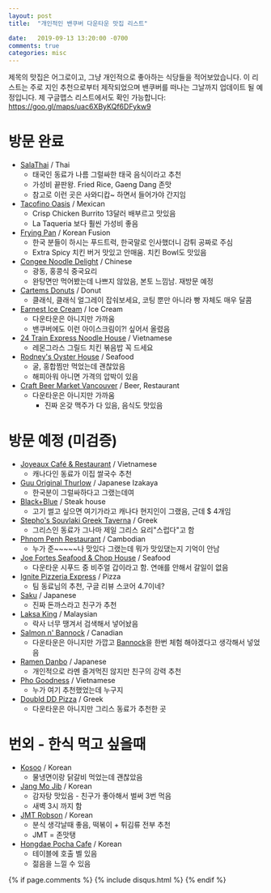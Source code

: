 ```yaml
---
layout: post
title:  "개인적인 밴쿠버 다운타운 맛집 리스트"

date:   2019-09-13 13:20:00 -0700
comments: true
categories: misc
---
```


제목의 맛집은 어그로이고, 그냥 개인적으로 좋아하는 식당들을 적어보았습니다.
이 리스트는 주로 지인 추천으로부터 제작되었으며 밴쿠버를 떠나는 그날까지 업데이트 될 예정입니다.
제 구글맵스 리스트에서도 확인 가능합니다: https://goo.gl/maps/uac6XByKQf6DFykw9

# 방문 완료
- [SalaThai](https://goo.gl/maps/uy7DM7YUYCkPndKy7) / Thai
   - 태국인 동료가 나름 그럴싸한 태국 음식이라고 추천
   - 가성비 끝판왕. Fried Rice, Gaeng Dang 존맛
   - 참고로 이런 곳은 사와디캅~ 하면서 들어가야 간지임
- [Tacofino Oasis](https://goo.gl/maps/9Y3rxW1nHm1m2VKd6) / Mexican
   - Crisp Chicken Burrito 13달러 배부르고 맛있음
   - La Taqueria 보다 훨씬 가성비 좋음
- [Frying Pan](https://goo.gl/maps/dsvWtto6NqJxdCGD7) / Korean Fusion
   - 한국 분들이 하시는 푸드트럭, 한국말로 인사했더니 감튀 공짜로 주심
   - Extra Spicy 치킨 버거 맛있고 안매움. 치킨 Bowl도 맛있음
- [Congee Noodle Delight](https://goo.gl/maps/fTqwBCUrWUUMeJww5) / Chinese
   - 광동, 홍콩식 중국요리
   - 완탕면만 먹어봤는데 나쁘지 않았음, 본토 느낌남. 재방문 예정
- [Cartems Donuts](https://goo.gl/maps/YcTWk8gMQvfKsewQA) / Donut
   - 클래식, 클래식 얼그레이 잡숴보세요, 코팅 뿐만 아니라 빵 자체도 매우 달콤
- [Earnest Ice Cream](https://goo.gl/maps/vctt6XtvoCC3nePX6) / Ice Cream
   - 다운타운은 아니지만 가까움
   - 밴쿠버에도 이런 아이스크림이?! 싶어서 올렸음
- [24 Train Express Noodle House](https://goo.gl/maps/YFYERSjTUDAwzPSq7) / Vietnamese
   - 레몬그라스 그릴드 치킨 볶음밥 꼭 드세요
- [Rodney's Oyster House](https://goo.gl/maps/nfLmp8hzDuefSFDf7) / Seafood
   - 굴, 홍합찜만 먹었는데 괜찮았음
   - 해피아워 아니면 가격의 압박이 있음
- [Craft Beer Market Vancouver](https://goo.gl/maps/YWBRX3VWdKXkyNxs8) / Beer, Restaurant
   - 다운타운은 아니지만 가까움
      - 진짜 온갖 맥주가 다 있음, 음식도 맛있음

# 방문 예정 (미검증)
- [Joyeaux Café & Restaurant](https://goo.gl/maps/FeMAD7CN263qaRWG8) / Vietnamese
   - 캐나다인 동료가 이집 쌀국수 추천
- [Guu Original Thurlow](https://goo.gl/maps/DP6gx6cu5Z9FenFt9) / Japanese Izakaya
   - 한국분이 그럴싸하다고 그랬는데여
- [Black+Blue](https://goo.gl/maps/qrGtZosFZXff5M4R8) / Steak house
   - 고기 썰고 싶으면 여기가라고 캐나다 현지인이 그랬음, 근데 $ 4개임
- [Stepho's Souvlaki Greek Taverna](https://goo.gl/maps/5vETLVAyRSXhSAyHA) / Greek
   - 그리스인 동료가 그나마 제일 그리스 요리"스럽다"고 함
- [Phnom Penh Restaurant](https://goo.gl/maps/yucsAbuw2Gytet9v6) / Cambodian
   - 누가 준~~~~~나 맛있다 그랬는데 뭐가 맛있댔는지 기억이 안남
- [Joe Fortes Seafood & Chop House](https://goo.gl/maps/Z7SdRKnRNQerbvAm8) / Seafood
   - 다운타운 시푸드 중 비주얼 갑이라고 함. 연애를 안해서 갈일이 없음
- [Ignite Pizzeria Express](https://goo.gl/maps/fAJwuyVUYsMZsEsw6) / Pizza
   - 팀 동료님의 추천, 구글 리뷰 스코어 4.7이네?
- [Saku](https://goo.gl/maps/vVSkNvwXYKTcmdmH8) / Japanese
   - 진짜 돈까스라고 친구가 추천
- [Laksa King](https://goo.gl/maps/qww7e32YqQP745Pa9) / Malaysian
   - 락사 너무 땡겨서 검색해서 넣어놨음
- [Salmon n' Bannock](https://goo.gl/maps/A6FV5Mc42xV4LLfs6) / Canadian
   - 다운타운은 아니지만 가깝고 [Bannock](https://en.wikipedia.org/wiki/Bannock_(food))을 한번 체험 해야겠다고 생각해서 넣었음
- [Ramen Danbo](https://goo.gl/maps/xHEcQ8kvtmdHc7ny7) / Japanese
   - 개인적으로 라멘 즐겨먹진 않지만 친구의 강력 추천
- [Pho Goodness](https://goo.gl/maps/x7xsWu4HyWfcJ97u8) / Vietnamese
   - 누가 여기 추천했었는데 누구지
- [Doubld DD Pizza](https://goo.gl/maps/ky44UqbsiYcpDNtU9) / Greek
   - 다운타운은 아니지만 그리스 동료가 추천한 곳
   
# 번외 - 한식 먹고 싶을때
- [Kosoo](https://goo.gl/maps/gcfXrwWjmYZjwAav5) / Korean
   - 물냉면이랑 닭갈비 먹었는데 괜찮았음
- [Jang Mo Jib](https://goo.gl/maps/bTTAPFXq5pwqU3P77) / Korean
   - 감자탕 맛있음 - 친구가 좋아해서 벌써 3번 먹음
   - 새벽 3시 까지 함
- [JMT Robson](https://goo.gl/maps/j5NW6T7wy14gre7LA) / Korean
   - 분식 생각날때 좋음, 떡볶이 + 튀김류 전부 추천
   - JMT = 존맛탱
- [Hongdae Pocha Cafe](https://goo.gl/maps/Tx2vGNKn3pxCqEry5) / Korean
   - 테이블에 호출 벨 있음
   - 젊음을 느낄 수 있음

{% if page.comments %}
{% include disqus.html %}
{% endif %}

